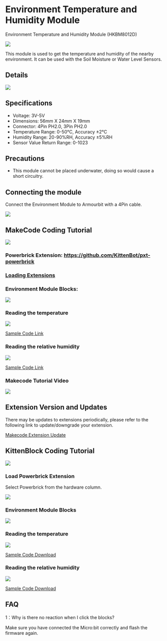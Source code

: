 # Environment Temperature and Humidity Module

Environment Temperature and Humidity Module (HKBM8012D)

![](./images/05_05.png)

This module is used to get the temperature and humidity of the nearby environment. It can be used with the Soil Moisture or Water Level Sensors.

## Details

![](./images/05_04.png)

## Specifications

- Voltage: 3V-5V
- Dimensions: 56mm X 24mm X 19mm
- Connector: 4Pin PH2.0, 3Pin PH2.0
- Temperature Range: 0-50°C, Accuracy ±2°C
- Humidity Range: 20-90%RH, Accuracy ±5%RH
- Sensor Value Return Range: 0-1023

## Precautions

- This module cannot be placed underwater, doing so would cause a short circuitry.

## Connecting the module

Connect the Environment Module to Armourbit with a 4Pin cable.

![](./images/env_wire.png)

## MakeCode Coding Tutorial

![](./images/mcbanner.png)

### Powerbrick Extension: https://github.com/KittenBot/pxt-powerbrick

### [Loading Extensions](../../Makecode/powerBrickMC)

### Environment Module Blocks:

![](./images/environmentblocks.png)

### Reading the temperature

![](./images/temp.png)

[Sample Code Link](https://makecode.microbit.org/_7iaJkbDr3H0J)

### Reading the relative humidity

![](./images/RH.png)

[Sample Code Link](https://makecode.microbit.org/_iwp6isU4hLRR)

### Makecode Tutorial Video

[![](./images/envtut.png)](https://www.youtube.com/watch?v=ilXSpFd86DQ)

## Extension Version and Updates

There may be updates to extensions periodically, please refer to the following link to update/downgrade your extension.

[Makecode Extension Update](../../../Makecode/makecode_extensionUpdate)

## KittenBlock Coding Tutorial

![](./images/kbbanner.png)

### Load Powerbrick Extension

Select Powerbrick from the hardware column.

![](./kbimages/addextension.png)

### Environment Module Blocks

![](./kbimages/kbenvblocks.png)

### Reading the temperature

![](./kbimages/kbtemp.png)

[Sample Code Download](https://bit.ly/PowerbrickM1_01sb3)

### Reading the relative humidity

![](./kbimages/kbhumid.png)

[Sample Code Download](https://bit.ly/PowerbrickM1_02sb3)

## FAQ

1：Why is there no reaction when I click the blocks?

Make sure you have connected the Micro:bit correctly and flash the firmware again.